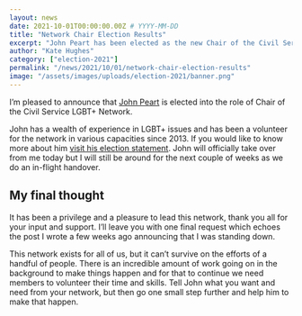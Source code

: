 ```yaml
---
layout: news
date: 2021-10-01T00:00:00.00Z # YYYY-MM-DD 
title: "Network Chair Election Results"
excerpt: "John Peart has been elected as the new Chair of the Civil Service LGBT+ Network."
author: "Kate Hughes"
category: ["election-2021"]
permalink: "/news/2021/10/01/network-chair-election-results"
image: "/assets/images/uploads/election-2021/banner.png"
---
```


I’m pleased to announce that [John Peart](https://twitter.com/johnpeart) is elected into the role of Chair of the Civil Service LGBT+ Network.

John has a wealth of experience in LGBT+ issues and has been a volunteer for the network in various capacities since 2013. If you would like to know more about him [visit his election statement](https://www.civilservice.lgbt/news/2021/09/09/john-peart-election-statement).
John will officially take over from me today but I will still be around for the next couple of weeks as we do an in-flight handover. 


## My final thought

It has been a privilege and a pleasure to lead this network, thank you all for your input and support. I’ll leave you with one final request which echoes the post I wrote a few weeks ago announcing that I was standing down.

This network exists for all of us, but it can’t survive on the efforts of a handful of people. There is an incredible amount of work going on in the background to make things happen and for that to continue we need members to volunteer their time and skills. Tell John what you want and need from your network, but then go one small step further and help him to make that happen. 
